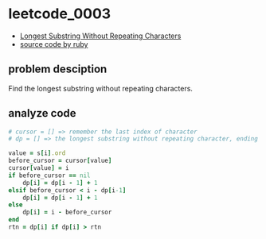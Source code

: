 # leetcode_0003

- [Longest Substring Without Repeating Characters](https://leetcode.com/problems/longest-substring-without-repeating-characters/)
- [source code by ruby](leetcode_0003.rb)

## problem desciption

Find the longest substring without repeating characters.

## analyze code

```ruby
# cursor = [] => remember the last index of character
# dp = [] => the longest substring without repeating character, ending by the i-th character

value = s[i].ord
before_cursor = cursor[value]
cursor[value] = i
if before_cursor == nil
    dp[i] = dp[i - 1] + 1
elsif before_cursor < i - dp[i-1]
    dp[i] = dp[i - 1] + 1
else
    dp[i] = i - before_cursor
end
rtn = dp[i] if dp[i] > rtn
```
